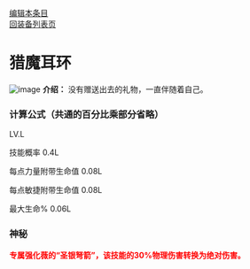 [编辑本条目](https://github.com/GuguTown/Wiki/edit/main/equip/猎魔耳环.md)    
[回装备列表页](index.html) 
# 猎魔耳环
![image](https://user-images.githubusercontent.com/26247398/244909341-2d73acdd-3373-4704-b161-c439e21767d4.gif)  **介绍：** 没有赠送出去的礼物，一直伴随着自己。   
### 计算公式（共通的百分比乘部分省略）
LV.L   

技能概率 0.4L   

每点力量附带生命值 0.08L   

每点敏捷附带生命值 0.08L     

最大生命% 0.06L

### 神秘
<p><font color="#FF0000"><b>专属强化薇的“圣银弩箭”，该技能的30%物理伤害转换为绝对伤害。</b></font></p>
